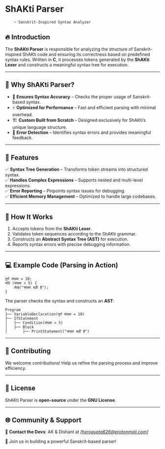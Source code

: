 # ShAKti Parser 
        ~ Sanskrit-Inspired Syntax Analyzer

## 🔥 Introduction
The **ShAKti Parser** is responsible for analyzing the structure of Sanskrit-inspired ShAKti code and ensuring its correctness based on predefined syntax rules. Written in **C**, it processes tokens generated by the **ShAKti Lexer** and constructs a meaningful syntax tree for execution.

---

## 🚀 Why ShAKti Parser?
- 🎯 **Ensures Syntax Accuracy** – Checks the proper usage of Sanskrit-based syntax.
- ⚡ **Optimized for Performance** – Fast and efficient parsing with minimal overhead.
- 🏗️ **Custom Built from Scratch** – Designed exclusively for ShAKti’s unique language structure.
- 🔄 **Error Detection** – Identifies syntax errors and provides meaningful feedback.

---

## 🔧 Features
✅ **Syntax Tree Generation** – Transforms token streams into structured syntax.<br>
✅ **Handles Complex Expressions** – Supports nested and multi-level expressions.<br>
✅ **Error Reporting** – Pinpoints syntax issues for debugging.<br>
✅ **Efficient Memory Management** – Optimized to handle large codebases.<br>

---

## 📜 How It Works
1. Accepts tokens from the **ShAKti Lexer**.
2. Validates token sequences according to the ShAKti grammar.
3. Constructs an **Abstract Syntax Tree (AST)** for execution.
4. Reports syntax errors with precise debugging information.

---

## 💻 Example Code (Parsing in Action)
```shakti
पूर्ण संख्या = 10;
यदि (संख्या > 5) {
    लेख("संख्या बड़ी है");
}
```
The parser checks the syntax and constructs an **AST**:
```
Program
├── VariableDeclaration(पूर्ण संख्या = 10)
├── IfStatement
│   ├── Condition(संख्या > 5)
│   ├── Block
│       ├── PrintStatement("संख्या बड़ी है")
```

---

## 🤝 Contributing
We welcome contributions! Help us refine the parsing process and improve efficiency.

---

## 📜 License
ShAKti Parser is **open-source** under the **GNU License**.

---

## 🌐 Community & Support
📩 **Contact the Devs**: AK & Dishant at *[herogupta626@protonmail.com]*

🚀 Join us in building a powerful Sanskrit-based parser!

